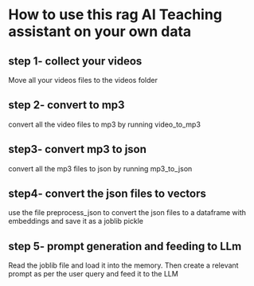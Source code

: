 # How to use this rag AI Teaching assistant on your own data
## step 1- collect your videos
Move all your videos files to the videos folder

##  step 2- convert to mp3
convert all the video files to mp3 by running video_to_mp3

## step3- convert mp3 to json
convert all the mp3 files to json by running mp3_to_json

##  step4- convert the json files to vectors
use the file preprocess_json to convert the json files to a dataframe with embeddings and save it as a joblib pickle

## step 5- prompt generation and feeding to LLm
Read the joblib file and load it into the memory. Then create a relevant prompt as per the user query and feed it to the LLM
